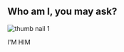 ## Who am I, you may ask?
![thumb nail 1](https://github.com/user-attachments/assets/e765b365-5cb9-42f7-922b-0d35b6c17568)
 
 I'M HIM


<!--
**mwanjeronie/mwanjeronie** is a ✨ _special_ ✨ repository because its `README.md` (this file) appears on your GitHub profile.

Here are some ideas to get you started:

- 🔭 I’m currently working on ...
- 🌱 I’m currently learning ...!
- 👯 I’m looking to collaborate on ...
- 🤔 I’m looking for help with ...
- 💬 Ask me about ...
- 📫 How to reach me: ...
- 😄 Pronouns: ...
- ⚡ Fun fact: ...
-->
